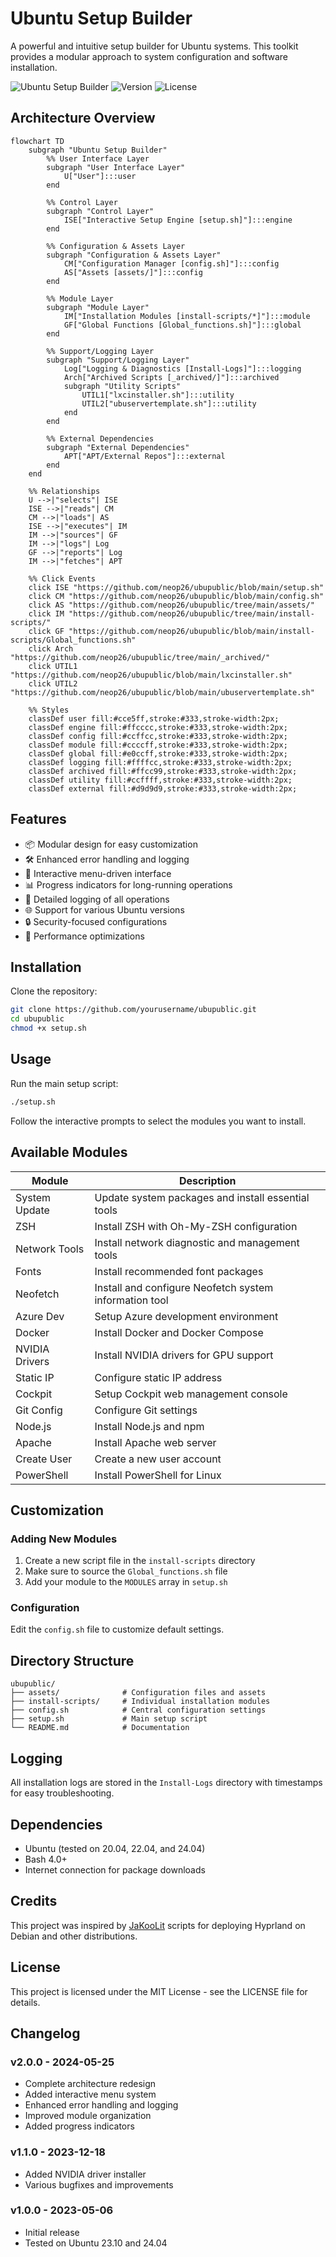 # Ubuntu Setup Builder

A powerful and intuitive setup builder for Ubuntu systems. This toolkit provides a modular approach to system configuration and software installation.

![Ubuntu Setup Builder](https://img.shields.io/badge/Ubuntu-Setup_Builder-orange)
![Version](https://img.shields.io-badge/Version-2.0.0-blue)
![License](https://img.shields.io/badge/License-MIT-green)

## Architecture Overview

```mermaid
flowchart TD
    subgraph "Ubuntu Setup Builder"
        %% User Interface Layer
        subgraph "User Interface Layer"
            U["User"]:::user
        end

        %% Control Layer
        subgraph "Control Layer"
            ISE["Interactive Setup Engine [setup.sh]"]:::engine
        end

        %% Configuration & Assets Layer
        subgraph "Configuration & Assets Layer"
            CM["Configuration Manager [config.sh]"]:::config
            AS["Assets [assets/]"]:::config
        end

        %% Module Layer
        subgraph "Module Layer"
            IM["Installation Modules [install-scripts/*]"]:::module
            GF["Global Functions [Global_functions.sh]"]:::global
        end

        %% Support/Logging Layer
        subgraph "Support/Logging Layer"
            Log["Logging & Diagnostics [Install-Logs]"]:::logging
            Arch["Archived Scripts [_archived/]"]:::archived
            subgraph "Utility Scripts"
                UTIL1["lxcinstaller.sh"]:::utility
                UTIL2["ubuservertemplate.sh"]:::utility
            end
        end

        %% External Dependencies
        subgraph "External Dependencies"
            APT["APT/External Repos"]:::external
        end
    end

    %% Relationships
    U -->|"selects"| ISE
    ISE -->|"reads"| CM
    CM -->|"loads"| AS
    ISE -->|"executes"| IM
    IM -->|"sources"| GF
    IM -->|"logs"| Log
    GF -->|"reports"| Log
    IM -->|"fetches"| APT

    %% Click Events
    click ISE "https://github.com/neop26/ubupublic/blob/main/setup.sh"
    click CM "https://github.com/neop26/ubupublic/blob/main/config.sh"
    click AS "https://github.com/neop26/ubupublic/tree/main/assets/"
    click IM "https://github.com/neop26/ubupublic/tree/main/install-scripts/"
    click GF "https://github.com/neop26/ubupublic/blob/main/install-scripts/Global_functions.sh"
    click Arch "https://github.com/neop26/ubupublic/tree/main/_archived/"
    click UTIL1 "https://github.com/neop26/ubupublic/blob/main/lxcinstaller.sh"
    click UTIL2 "https://github.com/neop26/ubupublic/blob/main/ubuservertemplate.sh"

    %% Styles
    classDef user fill:#cce5ff,stroke:#333,stroke-width:2px;
    classDef engine fill:#ffcccc,stroke:#333,stroke-width:2px;
    classDef config fill:#ccffcc,stroke:#333,stroke-width:2px;
    classDef module fill:#ccccff,stroke:#333,stroke-width:2px;
    classDef global fill:#e0ccff,stroke:#333,stroke-width:2px;
    classDef logging fill:#ffffcc,stroke:#333,stroke-width:2px;
    classDef archived fill:#ffcc99,stroke:#333,stroke-width:2px;
    classDef utility fill:#ccffff,stroke:#333,stroke-width:2px;
    classDef external fill:#d9d9d9,stroke:#333,stroke-width:2px;
```

## Features

- 📦 Modular design for easy customization
- 🛠️ Enhanced error handling and logging
- 🔄 Interactive menu-driven interface
- 📊 Progress indicators for long-running operations
- 📝 Detailed logging of all operations
- 🌐 Support for various Ubuntu versions
- 🔒 Security-focused configurations
- 🚀 Performance optimizations

## Installation

Clone the repository:

```bash
git clone https://github.com/yourusername/ubupublic.git
cd ubupublic
chmod +x setup.sh
```

## Usage

Run the main setup script:

```bash
./setup.sh
```

Follow the interactive prompts to select the modules you want to install.

## Available Modules

| Module | Description |
|--------|-------------|
| System Update | Update system packages and install essential tools |
| ZSH | Install ZSH with Oh-My-ZSH configuration |
| Network Tools | Install network diagnostic and management tools |
| Fonts | Install recommended font packages |
| Neofetch | Install and configure Neofetch system information tool |
| Azure Dev | Setup Azure development environment |
| Docker | Install Docker and Docker Compose |
| NVIDIA Drivers | Install NVIDIA drivers for GPU support |
| Static IP | Configure static IP address |
| Cockpit | Setup Cockpit web management console |
| Git Config | Configure Git settings |
| Node.js | Install Node.js and npm |
| Apache | Install Apache web server |
| Create User | Create a new user account |
| PowerShell | Install PowerShell for Linux |

## Customization

### Adding New Modules

1. Create a new script file in the `install-scripts` directory
2. Make sure to source the `Global_functions.sh` file
3. Add your module to the `MODULES` array in `setup.sh`

### Configuration

Edit the `config.sh` file to customize default settings.

## Directory Structure

```
ubupublic/
├── assets/              # Configuration files and assets
├── install-scripts/     # Individual installation modules
├── config.sh            # Central configuration settings
├── setup.sh             # Main setup script
└── README.md            # Documentation
```

## Logging

All installation logs are stored in the `Install-Logs` directory with timestamps for easy troubleshooting.

## Dependencies

- Ubuntu (tested on 20.04, 22.04, and 24.04)
- Bash 4.0+
- Internet connection for package downloads

## Credits

This project was inspired by [JaKooLit](https://github.com/JaKooLit/Debian-Hyprland) scripts for deploying Hyprland on Debian and other distributions.

## License

This project is licensed under the MIT License - see the LICENSE file for details.

## Changelog

### v2.0.0 - 2024-05-25
- Complete architecture redesign
- Added interactive menu system
- Enhanced error handling and logging
- Improved module organization
- Added progress indicators

### v1.1.0 - 2023-12-18
- Added NVIDIA driver installer
- Various bugfixes and improvements

### v1.0.0 - 2023-05-06
- Initial release
- Tested on Ubuntu 23.10 and 24.04